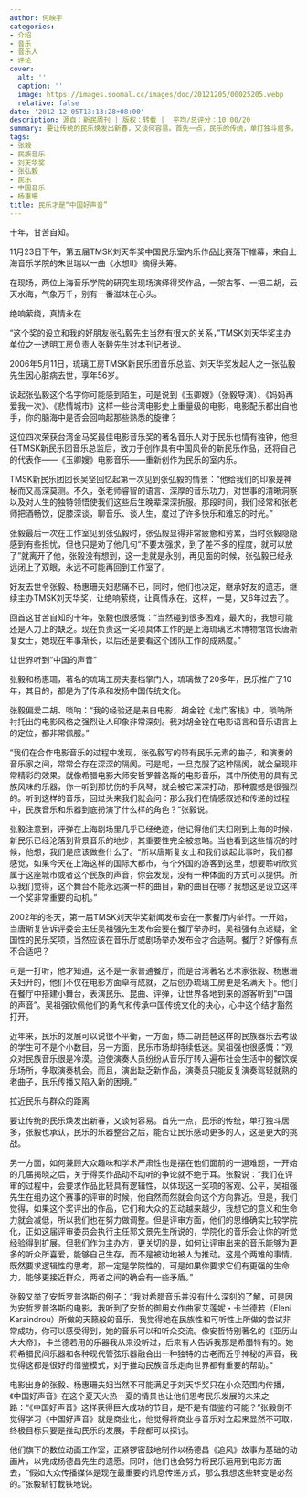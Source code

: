 ```yaml
---
author: 何映宇
categories:
- 介绍
- 音乐
- 音乐人
- 评论
cover:
  alt: ''
  caption: ''
  image: https://images.soomal.cc/images/doc/20121205/00025205.webp
  relative: false
date: '2012-12-05T13:13:28+08:00'
description: 源自：新民周刊 | 版权：转载 |  平均/总评分：10.00/20
summary: 要让传统的民乐焕发出新春，又谈何容易。首先一点，民乐的传统，单打独斗居多，张毅也承认，民乐的乐器整合之后，能否让民乐感动更多的人，这是更大的挑战。另一方面，如何兼顾大众趣味和学术严肃性也是摆在他们面前的一道难题，一开始的几届揭晓之后，关于得奖作品动不动听的争论就不绝于耳。
tags:
- 张毅
- 民族音乐
- 刘天华奖
- 张弘毅
- 民乐
- 中国音乐
- 杨惠珊
title: 民乐才是“中国好声音”
---
```


十年，甘苦自知。

11月23日下午，第五届TMSK刘天华奖中国民乐室内乐作品比赛落下帷幕，来自上海音乐学院的朱世瑞以一曲《水想II》摘得头筹。

在现场，两位上海音乐学院的研究生现场演绎得奖作品，一架古筝、一把二胡，云天水海，气象万千，别有一番滋味在心头。

绝响萦绕，真情永在

“这个奖的设立和我的好朋友张弘毅先生当然有很大的关系，”TMSK刘天华奖主办单位之一透明工房负责人张毅先生对本刊记者说。

2006年5月11日，琉璃工房TMSK新民乐团音乐总监、刘天华奖发起人之一张弘毅先生因心脏病去世，享年56岁。

说起张弘毅这个名字你可能感到陌生，可是说到《玉卿嫂》（张毅导演）、《妈妈再爱我一次》、《悲情城市》这样一些台湾电影史上重量级的电影，电影配乐都出自他手，你的脑海中是否会回响起那些熟悉的旋律？

这位四次荣获台湾金马奖最佳电影音乐奖的著名音乐人对于民乐也情有独钟，他担任TMSK新民乐团音乐总监后，致力于创作具有中国风骨的新民乐作品，还将自己的代表作――《玉卿嫂》电影音乐――重新创作为民乐的室内乐。

TMSK新民乐团团长吴坚回忆起第一次见到张弘毅的情景：“他给我们的印象是神秘而又高深莫测。不久，张老师睿智的语言、深厚的音乐功力，对世事的清晰洞察以及对人生的独特领悟使我们这些后生晚辈深深折服。那段时间，我们经常和张老师把酒畅饮，促膝深谈，聊音乐、谈人生，度过了许多快乐和难忘的时光。”

张毅最后一次在工作室见到张弘毅时，张弘毅显得非常疲惫和劳累，当时张毅隐隐感到有些担忧，但也只是劝了他几句“不要太强求，到了差不多的程度，就可以放了”就离开了他，张毅没有想到，这一走就是永别，再见面的时候，张弘毅已经永远闭上了双眼，永远不可能再回到工作室了。

好友去世令张毅、杨惠珊夫妇悲痛不已，同时，他们也决定，继承好友的遗志，继续主办TMSK刘天华奖，让绝响萦绕，让真情永在。这样，一晃，又6年过去了。

回首这甘苦自知的十年，张毅也很感慨：“当然碰到很多困难，最大的，我想可能还是人力上的缺乏。现在负责这一奖项具体工作的是上海琉璃艺术博物馆馆长唐斯复女士，她现在年事渐长，以后还是要看这个团队工作的成熟度。”

让世界听到“中国的声音”

张毅和杨惠珊，著名的琉璃工房夫妻档掌门人，琉璃做了20多年，民乐推广了10年，其目的，都是为了传承和发扬中国传统文化。

张毅偏爱二胡、唢呐：“我的经验还是来自电影，胡金铨《龙门客栈》中，唢呐所衬托出的电影风格之强烈让人印象非常深刻。我对胡金铨在电影语言和音乐语言上的定位，都非常佩服。”

“我们在合作电影音乐的过程中发现，张弘毅写的带有民乐元素的曲子，和演奏的音乐家之间，常常会存在深深的隔阂。可是呢，一旦克服了这种隔阂，就会呈现非常精彩的效果。就像希腊电影大师安哲罗普洛斯的电影音乐，其中所使用的具有民族风味的乐器，你一听到那忧伤的手风琴，就会被它深深打动，那种震撼是很强烈的。听到这样的音乐，回过头来我们就会问：那么我们在情感叙述和传递的过程中，民族音乐和乐器到底扮演了什么样的角色？”张毅说。

张毅注意到，评弹在上海剧场里几乎已经绝迹，他记得他们夫妇刚到上海的时候，新民乐已经沦落到背景音乐的地步，其重要性完全被忽略。当他看到这些情况的时候，他想，我们是应该做些什么了。“所以唐斯复女士和我们谈起此事时，我们都感觉，如果今天在上海这样的国际大都市，有个外国的游客到这里，想要聆听欣赏属于这座城市或者这个民族的声音，你会发现，没有一种体面的方式可以提供。所以我们觉得，这个舞台不能永远演一样的曲目，新的曲目在哪？我想这是设立这样一个奖非常重要的动机。”

2002年的冬天，第一届TMSK刘天华奖新闻发布会在一家餐厅内举行。一开始，当唐斯复告诉评委会主任吴祖强先生发布会要在餐厅举办时，吴祖强有点迟疑，全国性的民乐奖项，当然应该在音乐厅或剧场举办发布会才合适啊。餐厅？好像有点不合适吧？

可是一打听，他才知道，这不是一家普通餐厅，而是台湾著名艺术家张毅、杨惠珊夫妇开的，他们不仅在电影方面卓有成就，之后创办琉璃工房更是名满天下。他们在餐厅中搭建小舞台，表演民乐、昆曲、评弹，让世界各地到来的游客听到“中国的声音”。吴祖强钦佩他们的勇气和传承中国传统文化的决心，心中这个结才豁然打开。

近年来，民乐的发展可以说很不平衡，一方面，练二胡琵琶这样的民族器乐去考级的学生可不是个小数目，另一方面，民乐市场却持续低迷。吴祖强也很感慨：“观众对民族音乐很是冷漠。迫使演奏人员纷纷从音乐厅转入遍布社会生活中的餐饮娱乐场所，争取演奏机会。而且，演出缺乏新作品，演奏员只能反复演奏驾轻就熟的老曲子，民乐传播又陷入新的困境。”

拉近民乐与群众的距离

要让传统的民乐焕发出新春，又谈何容易。首先一点，民乐的传统，单打独斗居多，张毅也承认，民乐的乐器整合之后，能否让民乐感动更多的人，这是更大的挑战。

另一方面，如何兼顾大众趣味和学术严肃性也是摆在他们面前的一道难题，一开始的几届揭晓之后，关于得奖作品动不动听的争论就不绝于耳。张毅说：“我们在评审的过程中，会要求作品比较具有逻辑性，以体现这一奖项的客观、公平，吴祖强先生在组办这个赛事的评审的时候，他自然而然就会向这个方向靠近。但是，我们觉得，如果这个奖评出的作品，它们和大众的互动越来越少，我想它的意义和生命力就会减低，所以我们也在努力做调整。但是评审方面，他们的思维确实比较学院化，正如这届评审委员会执行主任郭文景先生所说的，学院化的音乐会让你的听觉经验得到扩展。但我们作为主办方，更关切的是，如何让评审出来的音乐能够为更多的听众所喜爱，能够自己生存，而不是被动地被人为推动。这是个两难的事情。既然要求逻辑性的思考，那一定是学院性的，可是如果你要求它们有更强的生命力，能够更接近群众，两者之间的确会有一些矛盾。”

张毅又举了安哲罗普洛斯的例子：“我对希腊音乐并没有什么深刻的了解，可是因为安哲罗普洛斯的电影，我听到了安哲的御用女作曲家艾莲妮・卡兰德若（Eleni Karaindrou）所做的天籁般的音乐，我觉得她在民族性和可听性上所做的尝试非常成功，你可以感受得到，她的音乐可以和听众交流。像安哲特别著名的《亚历山大大帝》，卡兰德若用的乐器我从来没听过，后来有人告诉我那是希腊特有的。她将希腊民间乐器和各种现代管弦乐器融合出一种独特的古老而近乎神秘的声音，我觉得这都是很好的借鉴模式，对于推动民族音乐走向世界都有重要的帮助。”

电影出身的张毅、杨惠珊夫妇当然不可能满足于刘天华奖只在小众范围内传播，《中国好声音》在这个夏天火热一夏的情景也让他们思考民乐发展的未来之路：“《中国好声音》这样获得巨大成功的节目，是不是有借鉴的可能？”张毅倒不觉得学习《中国好声音》就是商业化，他觉得将商业与音乐对立起来显然不可取，终极目标只要是推动民乐的发展，手段都可以探讨。

他们旗下的数位动画工作室，正紧锣密鼓地制作以杨德昌《追风》故事为基础的动画片，以完成杨德昌先生的遗愿。同时，他们也会努力将民乐运用到电影方面去，“假如大众传播媒体是现在最重要的讯息传递方式，那么我想这些转变是必然的。”张毅斩钉截铁地说。